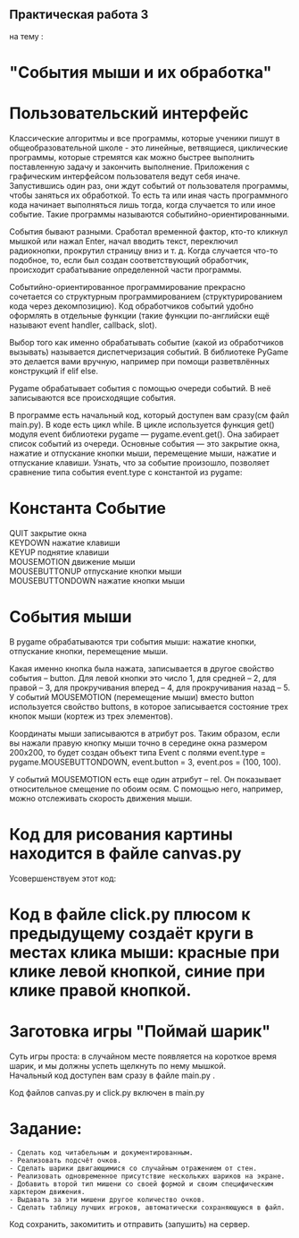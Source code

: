 ## Практическая работа 3
на тему :
# "События мыши и их обработка"

# Пользовательский интерфейс

Классические алгоритмы и все программы, которые ученики пишут в общеобразовательной школе - это линейные, ветвящиеся, циклические программы, которые стремятся как можно быстрее выполнить поставленную задачу и закончить выполнение. Приложения с графическим интерфейсом пользователя ведут себя иначе. Запустившись один раз, они ждут событий от пользователя программы, чтобы заняться их обработкой. То есть та или иная часть программного кода начинает выполняться лишь тогда, когда случается то или иное событие. Такие программы называются событийно-ориентированными.

События бывают разными. Сработал временной фактор, кто-то кликнул мышкой или нажал Enter, начал вводить текст, переключил радиокнопки, прокрутил страницу вниз и т. д. Когда случается что-то подобное, то, если был создан соответствующий обработчик, происходит срабатывание определенной части программы.

Событийно-ориентированное программирование прекрасно сочетается со структурным программированием (структурированием кода через декомпозицию). Код обработчиков событий удобно оформлять в отдельные функции (такие функции по-английски ещё называют event handler, callback, slot).

Выбор того как именно обрабатывать событие (какой из обработчиков вызывать) называется диспетчеризация событий. В библиотеке PyGame это делается вами вручную, например при помощи разветвлённых конструкций if elif else.

Pygame обрабатывает события с помощью очереди событий. В неё записываются все происходящие события.

В программе есть начальный код, который доступен вам сразу(см файл main.py). В коде есть цикл while.
В цикле используется функция get() модуля event библиотеки pygame — pygame.event.get(). Она забирает список событий из очереди. Основные события — это закрытие окна, нажатие и отпускание кнопки мыши, перемещение мыши, нажатие и отпускание клавиши. Узнать, что за событие произошло, позволяет сравнение типа события event.type с константой из pygame:

# Константа 	Событие

QUIT 	закрытие окна  
KEYDOWN 	нажатие клавиши  
KEYUP 	поднятие клавиши  
MOUSEMOTION 	движение мыши  
MOUSEBUTTONUP 	отпускание кнопки мыши  
MOUSEBUTTONDOWN 	нажатие кнопки мыши  

# Cобытия мыши

В pygame обрабатываются три события мыши: нажатие кнопки, отпускание кнопки, перемещение мыши. 

Какая именно кнопка была нажата, записывается в другое свойство события – button. Для левой кнопки это число 1, для средней – 2, для правой – 3, для прокручивания вперед – 4, для прокручивания назад – 5. У событий MOUSEMOTION (перемещение мыши) вместо button используется свойство buttons, в которое записывается состояние трех кнопок мыши (кортеж из трех элементов).

Координаты мыши записываются в атрибут pos. Таким образом, если вы нажали правую кнопку мыши точно в середине окна размером 200x200, то будет создан объект типа Event с полями event.type = pygame.MOUSEBUTTONDOWN, event.button = 3, event.pos = (100, 100).

У событий MOUSEMOTION есть еще один атрибут – rel. Он показывает относительное смещение по обоим осям. С помощью него, например, можно отслеживать скорость движения мыши.


# Код для рисования картины находится в файле canvas.py

Усовершенствуем этот код:
# Код в файле click.py плюсом к предыдущему создаёт круги в местах клика мыши: красные при клике левой кнопкой, синие при клике правой кнопкой.

# Заготовка игры "Поймай шарик"

Суть игры проста: в случайном месте появляется на короткое время шарик, и мы должны успеть щелкнуть по нему мышкой.  
Начальный код доступен вам сразу в файле main.py .

Код файлов canvas.py и click.py включен в main.py

# Задание:

    - Сделать код читабельным и документированным.
    - Реализовать подсчёт очков.
    - Сделать шарики двигающимися со случайным отражением от стен.
    - Реализовать одновременное присутствие нескольких шариков на экране.
    - Добавить второй тип мишени со своей формой и своим специфическим харктером движения.
    - Выдавать за эти мишени другое количество очков.
    - Сделать таблицу лучших игроков, автоматически сохраняющуюся в файл.



Код сохранить, закомитить и отправить (запушить) на сервер.